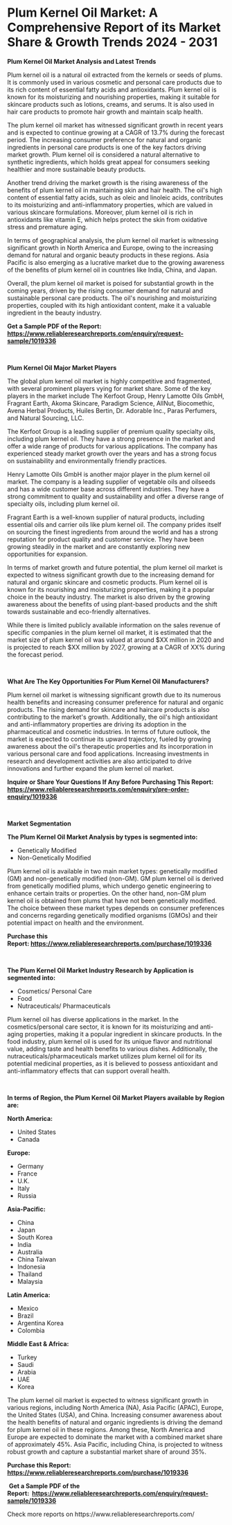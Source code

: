 <p><h1>Plum Kernel Oil Market: A Comprehensive Report of its Market Share & Growth Trends 2024 - 2031</h1></p><p><strong>Plum Kernel Oil Market Analysis and Latest Trends</strong></p>
<p><p>Plum kernel oil is a natural oil extracted from the kernels or seeds of plums. It is commonly used in various cosmetic and personal care products due to its rich content of essential fatty acids and antioxidants. Plum kernel oil is known for its moisturizing and nourishing properties, making it suitable for skincare products such as lotions, creams, and serums. It is also used in hair care products to promote hair growth and maintain scalp health.</p><p>The plum kernel oil market has witnessed significant growth in recent years and is expected to continue growing at a CAGR of 13.7% during the forecast period. The increasing consumer preference for natural and organic ingredients in personal care products is one of the key factors driving market growth. Plum kernel oil is considered a natural alternative to synthetic ingredients, which holds great appeal for consumers seeking healthier and more sustainable beauty products.</p><p>Another trend driving the market growth is the rising awareness of the benefits of plum kernel oil in maintaining skin and hair health. The oil's high content of essential fatty acids, such as oleic and linoleic acids, contributes to its moisturizing and anti-inflammatory properties, which are valued in various skincare formulations. Moreover, plum kernel oil is rich in antioxidants like vitamin E, which helps protect the skin from oxidative stress and premature aging.</p><p>In terms of geographical analysis, the plum kernel oil market is witnessing significant growth in North America and Europe, owing to the increasing demand for natural and organic beauty products in these regions. Asia Pacific is also emerging as a lucrative market due to the growing awareness of the benefits of plum kernel oil in countries like India, China, and Japan.</p><p>Overall, the plum kernel oil market is poised for substantial growth in the coming years, driven by the rising consumer demand for natural and sustainable personal care products. The oil's nourishing and moisturizing properties, coupled with its high antioxidant content, make it a valuable ingredient in the beauty industry.</p></p>
<p><strong>Get a Sample PDF of the Report:&nbsp; <a href="https://www.reliableresearchreports.com/enquiry/request-sample/1019336">https://www.reliableresearchreports.com/enquiry/request-sample/1019336</a></strong></p>
<p>&nbsp;</p>
<p><strong>Plum Kernel Oil Major Market Players</strong></p>
<p><p>The global plum kernel oil market is highly competitive and fragmented, with several prominent players vying for market share. Some of the key players in the market include The Kerfoot Group, Henry Lamotte Oils GmbH, Fragrant Earth, Akoma Skincare, Paradigm Science, AllNut, Biocomethic, Avena Herbal Products, Huiles Bertin, Dr. Adorable Inc., Paras Perfumers, and Natural Sourcing, LLC.</p><p>The Kerfoot Group is a leading supplier of premium quality specialty oils, including plum kernel oil. They have a strong presence in the market and offer a wide range of products for various applications. The company has experienced steady market growth over the years and has a strong focus on sustainability and environmentally friendly practices. </p><p>Henry Lamotte Oils GmbH is another major player in the plum kernel oil market. The company is a leading supplier of vegetable oils and oilseeds and has a wide customer base across different industries. They have a strong commitment to quality and sustainability and offer a diverse range of specialty oils, including plum kernel oil. </p><p>Fragrant Earth is a well-known supplier of natural products, including essential oils and carrier oils like plum kernel oil. The company prides itself on sourcing the finest ingredients from around the world and has a strong reputation for product quality and customer service. They have been growing steadily in the market and are constantly exploring new opportunities for expansion. </p><p>In terms of market growth and future potential, the plum kernel oil market is expected to witness significant growth due to the increasing demand for natural and organic skincare and cosmetic products. Plum kernel oil is known for its nourishing and moisturizing properties, making it a popular choice in the beauty industry. The market is also driven by the growing awareness about the benefits of using plant-based products and the shift towards sustainable and eco-friendly alternatives.</p><p>While there is limited publicly available information on the sales revenue of specific companies in the plum kernel oil market, it is estimated that the market size of plum kernel oil was valued at around $XX million in 2020 and is projected to reach $XX million by 2027, growing at a CAGR of XX% during the forecast period.</p></p>
<p>&nbsp;</p>
<p><strong>What Are The Key Opportunities For Plum Kernel Oil Manufacturers?</strong></p>
<p><p>Plum kernel oil market is witnessing significant growth due to its numerous health benefits and increasing consumer preference for natural and organic products. The rising demand for skincare and haircare products is also contributing to the market's growth. Additionally, the oil's high antioxidant and anti-inflammatory properties are driving its adoption in the pharmaceutical and cosmetic industries. In terms of future outlook, the market is expected to continue its upward trajectory, fueled by growing awareness about the oil's therapeutic properties and its incorporation in various personal care and food applications. Increasing investments in research and development activities are also anticipated to drive innovations and further expand the plum kernel oil market.</p></p>
<p><strong>Inquire or Share Your Questions If Any Before Purchasing This Report: <a href="https://www.reliableresearchreports.com/enquiry/pre-order-enquiry/1019336">https://www.reliableresearchreports.com/enquiry/pre-order-enquiry/1019336</a></strong></p>
<p>&nbsp;</p>
<p><strong>Market Segmentation</strong></p>
<p><strong>The Plum Kernel Oil Market Analysis by types is segmented into:</strong></p>
<p><ul><li>Genetically Modified</li><li>Non-Genetically Modified</li></ul></p>
<p><p>Plum kernel oil is available in two main market types: genetically modified (GM) and non-genetically modified (non-GM). GM plum kernel oil is derived from genetically modified plums, which undergo genetic engineering to enhance certain traits or properties. On the other hand, non-GM plum kernel oil is obtained from plums that have not been genetically modified. The choice between these market types depends on consumer preferences and concerns regarding genetically modified organisms (GMOs) and their potential impact on health and the environment.</p></p>
<p><strong>Purchase this Report:&nbsp;<a href="https://www.reliableresearchreports.com/purchase/1019336">https://www.reliableresearchreports.com/purchase/1019336</a></strong></p>
<p>&nbsp;</p>
<p><strong>The Plum Kernel Oil Market Industry Research by Application is segmented into:</strong></p>
<p><ul><li>Cosmetics/ Personal Care</li><li>Food</li><li>Nutraceuticals/ Pharmaceuticals</li></ul></p>
<p><p>Plum kernel oil has diverse applications in the market. In the cosmetics/personal care sector, it is known for its moisturizing and anti-aging properties, making it a popular ingredient in skincare products. In the food industry, plum kernel oil is used for its unique flavor and nutritional value, adding taste and health benefits to various dishes. Additionally, the nutraceuticals/pharmaceuticals market utilizes plum kernel oil for its potential medicinal properties, as it is believed to possess antioxidant and anti-inflammatory effects that can support overall health.</p></p>
<p>&nbsp;</p>
<p><strong>In terms of Region, the Plum Kernel Oil Market Players available by Region are:</strong></p>
<p>
    <p> <strong> North America: </strong>
        <ul>
            <li>United States</li>
            <li>Canada</li>
        </ul>
        </p> 
    <p> <strong> Europe: </strong>
        <ul>
            <li>Germany</li>
            <li>France</li>
            <li>U.K.</li>
            <li>Italy</li>
            <li>Russia</li>
        </ul>
        </p> 
    <p> <strong> Asia-Pacific: </strong>
        <ul>
            <li>China</li>
            <li>Japan</li>
            <li>South Korea</li>
            <li>India</li>
            <li>Australia</li>
            <li>China Taiwan</li>
            <li>Indonesia</li>
            <li>Thailand</li>
            <li>Malaysia</li>
        </ul>
        </p> 
    <p> <strong> Latin America: </strong>
        <ul>
            <li>Mexico</li>
            <li>Brazil</li>
            <li>Argentina Korea</li>
            <li>Colombia</li>
        </ul>
        </p> 
    <p> <strong> Middle East & Africa: </strong>
        <ul>
            <li>Turkey</li>
            <li>Saudi</li>
            <li>Arabia</li>
            <li>UAE</li>
            <li>Korea</li>
        </ul>
    </p>
    </p>
<p><p>The plum kernel oil market is expected to witness significant growth in various regions, including North America (NA), Asia Pacific (APAC), Europe, the United States (USA), and China. Increasing consumer awareness about the health benefits of natural and organic ingredients is driving the demand for plum kernel oil in these regions. Among these, North America and Europe are expected to dominate the market with a combined market share of approximately 45%. Asia Pacific, including China, is projected to witness robust growth and capture a substantial market share of around 35%.</p></p>
<p><strong>Purchase this Report: <a href="https://www.reliableresearchreports.com/purchase/1019336">https://www.reliableresearchreports.com/purchase/1019336</a></strong></p>
<p>&nbsp;<strong>Get a Sample PDF of the Report:&nbsp;&nbsp;<a href="https://www.reliableresearchreports.com/enquiry/request-sample/1019336">https://www.reliableresearchreports.com/enquiry/request-sample/1019336</a></strong></p>
<p><strong></strong></p>
<p>Check more reports on https://www.reliableresearchreports.com/</p>